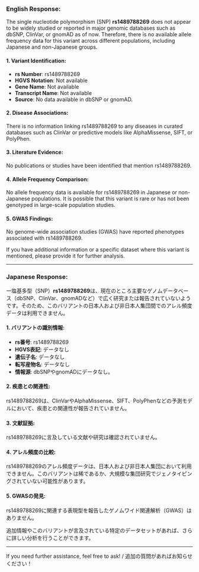 ### English Response:
The single nucleotide polymorphism (SNP) **rs1489788269** does not appear to be widely studied or reported in major genomic databases such as dbSNP, ClinVar, or gnomAD as of now. Therefore, there is no available allele frequency data for this variant across different populations, including Japanese and non-Japanese groups.

#### 1. Variant Identification:
- **rs Number**: rs1489788269
- **HGVS Notation**: Not available
- **Gene Name**: Not available
- **Transcript Name**: Not available
- **Source**: No data available in dbSNP or gnomAD.

#### 2. Disease Associations:
There is no information linking rs1489788269 to any diseases in curated databases such as ClinVar or predictive models like AlphaMissense, SIFT, or PolyPhen.

#### 3. Literature Evidence:
No publications or studies have been identified that mention rs1489788269.

#### 4. Allele Frequency Comparison:
No allele frequency data is available for rs1489788269 in Japanese or non-Japanese populations. It is possible that this variant is rare or has not been genotyped in large-scale population studies.

#### 5. GWAS Findings:
No genome-wide association studies (GWAS) have reported phenotypes associated with rs1489788269.

If you have additional information or a specific dataset where this variant is mentioned, please provide it for further analysis.

---

### Japanese Response:
一塩基多型（SNP）**rs1489788269**は、現在のところ主要なゲノムデータベース（dbSNP、ClinVar、gnomADなど）で広く研究または報告されていないようです。そのため、このバリアントの日本人および非日本人集団間でのアレル頻度データは利用できません。

#### 1. バリアントの識別情報:
- **rs番号**: rs1489788269
- **HGVS表記**: データなし
- **遺伝子名**: データなし
- **転写産物名**: データなし
- **情報源**: dbSNPやgnomADにデータなし。

#### 2. 疾患との関連性:
rs1489788269は、ClinVarやAlphaMissense、SIFT、PolyPhenなどの予測モデルにおいて、疾患との関連性が報告されていません。

#### 3. 文献証拠:
rs1489788269に言及している文献や研究は確認されていません。

#### 4. アレル頻度の比較:
rs1489788269のアレル頻度データは、日本人および非日本人集団において利用できません。このバリアントは稀であるか、大規模な集団研究でジェノタイピングされていない可能性があります。

#### 5. GWASの発見:
rs1489788269に関連する表現型を報告したゲノムワイド関連解析（GWAS）はありません。

追加情報やこのバリアントが言及されている特定のデータセットがあれば、さらに詳しい分析を行うことができます。

--- 
If you need further assistance, feel free to ask! / 追加の質問があればお知らせください！